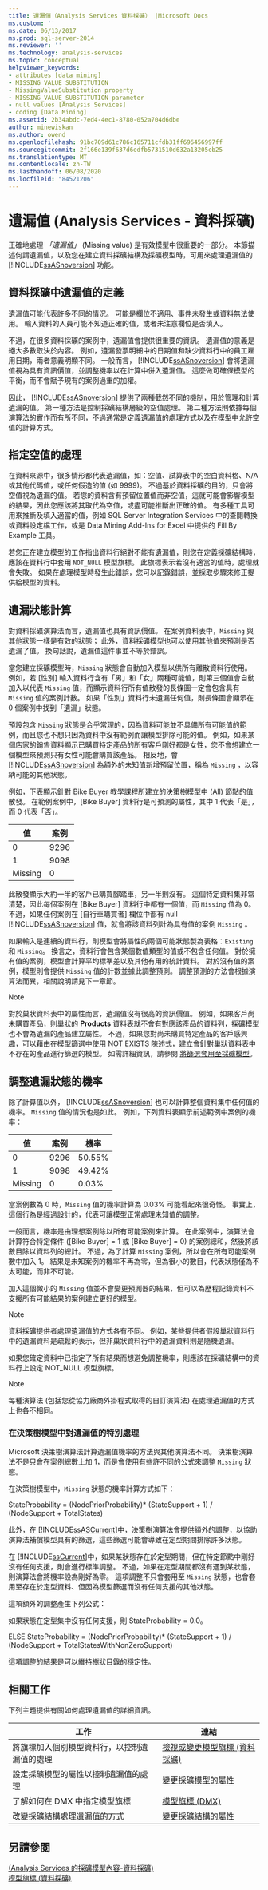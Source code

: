 ```yaml
---
title: 遺漏值（Analysis Services 資料採礦） |Microsoft Docs
ms.custom: ''
ms.date: 06/13/2017
ms.prod: sql-server-2014
ms.reviewer: ''
ms.technology: analysis-services
ms.topic: conceptual
helpviewer_keywords:
- attributes [data mining]
- MISSING_VALUE_SUBSTITUTION
- MissingValueSubstitution property
- MISSING_VALUE_SUBSTITUTION parameter
- null values [Analysis Services]
- coding [Data Mining]
ms.assetid: 2b34abdc-7ed4-4ec1-8780-052a704d6dbe
author: minewiskan
ms.author: owend
ms.openlocfilehash: 91bc709d61c786c165711cfdb31ff696456997ff
ms.sourcegitcommit: 2f166e139f637d6edfb5731510d632a13205eb25
ms.translationtype: MT
ms.contentlocale: zh-TW
ms.lasthandoff: 06/08/2020
ms.locfileid: "84521206"
---
```

# <a name="missing-values-analysis-services---data-mining"></a>遺漏值 (Analysis Services - 資料採礦)
  正確地處理  *「遺漏值」* (Missing value) 是有效模型中很重要的一部分。 本節描述何謂遺漏值，以及您在建立資料採礦結構及採礦模型時，可用來處理遺漏值的 [!INCLUDE[ssASnoversion](../../includes/ssasnoversion-md.md)] 功能。  
  
## <a name="definition-of-missing-values-in-data-mining"></a>資料採礦中遺漏值的定義  
 遺漏值可能代表許多不同的情況。 可能是欄位不適用、事件未發生或資料無法使用。 輸入資料的人員可能不知道正確的值，或者未注意欄位是否填入。  
  
 不過，在很多資料採礦的案例中，遺漏值會提供很重要的資訊。 遺漏值的意義是絕大多數取決於內容。 例如，遺漏發票明細中的日期值和缺少資料行中的員工雇用日期，兩者意義明顯不同。 一般而言， [!INCLUDE[ssASnoversion](../../includes/ssasnoversion-md.md)] 會將遺漏值視為具有資訊價值，並調整機率以在計算中併入遺漏值。 這麼做可確保模型的平衡，而不會賦予現有的案例過重的加權。  
  
 因此， [!INCLUDE[ssASnoversion](../../includes/ssasnoversion-md.md)] 提供了兩種截然不同的機制，用於管理和計算遺漏的值。 第一種方法是控制採礦結構層級的空值處理。 第二種方法則依據每個演算法的實作而有所不同，不過通常是定義遺漏值的處理方式以及在模型中允許空值的計算方式。  
  
## <a name="specifying-handling-of-nulls"></a>指定空值的處理  
 在資料來源中，很多情形都代表遺漏值，如：空值、試算表中的空白資料格、N/A 或其他代碼值，或任何假造的值 (如 9999)。 不過基於資料採礦的目的，只會將空值視為遺漏的值。 若您的資料含有預留位置值而非空值，這就可能會影響模型的結果，因此您應該將其取代為空值，或盡可能推斷出正確的值。 有多種工具可用來推斷及填入適當的值，例如 SQL Server Integration Services 中的查閱轉換或資料設定檔工作，或是 Data Mining Add-Ins for Excel 中提供的 Fill By Example 工具。  
  
 若您正在建立模型的工作指出資料行絕對不能有遺漏值，則您在定義採礦結構時，應該在資料行中套用 `NOT_NULL` 模型旗標。 此旗標表示若沒有適當的值時，處理就會失敗。 如果在處理模型時發生此錯誤，您可以記錄錯誤，並採取步驟來修正提供給模型的資料。  
  
## <a name="calculation-of-the-missing-state"></a>遺漏狀態計算  
 對資料採礦演算法而言，遺漏值也具有資訊價值。 在案例資料表中，`Missing` 與其他狀態一樣是有效的狀態； 此外，資料採礦模型也可以使用其他值來預測是否遺漏了值。 換句話說，遺漏值這件事並不等於錯誤。  
  
 當您建立採礦模型時，`Missing` 狀態會自動加入模型以供所有離散資料行使用。 例如，若 [性別] 輸入資料行含有「男」和「女」兩種可能值，則第三個值會自動加入以代表 `Missing` 值，而顯示資料行所有值散發的長條圖一定會包含具有 `Missing` 值的案例計數。 如果「性別」資料行未遺漏任何值，則長條圖會顯示在 0 個案例中找到「遺漏」狀態。  
  
 預設包含 `Missing` 狀態是合乎常理的，因為資料可能並不具備所有可能值的範例，而且您也不想只因為資料中沒有範例而讓模型排除可能的值。 例如，如果某個店家的銷售資料顯示已購買特定產品的所有客戶剛好都是女性，您不會想建立一個模型來預測只有女性可能會購買該產品。 相反地，會 [!INCLUDE[ssASnoversion](../../includes/ssasnoversion-md.md)] 為額外的未知值新增預留位置，稱為 `Missing` ，以容納可能的其他狀態。  
  
 例如，下表顯示針對 Bike Buyer 教學課程所建立的決策樹模型中 (All) 節點的值散發。 在範例案例中，[Bike Buyer] 資料行是可預測的屬性，其中 1 代表「是」，而 0 代表「否」。  
  
|值|案例|  
|-----------|-----------|  
|0|9296|  
|1|9098|  
|Missing|0|  
  
 此散發顯示大約一半的客戶已購買腳踏車，另一半則沒有。 這個特定資料集非常清楚，因此每個案例在 [Bike Buyer] 資料行中都有一個值，而 `Missing` 值為 0。 不過，如果任何案例在 [自行車購買者] 欄位中都有 null [!INCLUDE[ssASnoversion](../../includes/ssasnoversion-md.md)] 值，就會將該資料列計為具有值的案例 `Missing` 。  
  
 如果輸入是連續的資料行，則模型會將屬性的兩個可能狀態製為表格：`Existing` 和 `Missing`。 換言之，資料行會包含某個數值類型的值或不包含任何值。 對於擁有值的案例，模型會計算平均標準差以及其他有用的統計資料。 對於沒有值的案例，模型則會提供 `Missing` 值的計數並據此調整預測。 調整預測的方法會根據演算法而異，相關說明請見下一章節。  
  
> [!NOTE]  
>  對於巢狀資料表中的屬性而言，遺漏值沒有很高的資訊價值。 例如，如果客戶尚未購買產品，則巢狀的 **Products** 資料表就不會有對應該產品的資料列，採礦模型也不會為遺漏的產品建立屬性。 不過，如果您對尚未購買特定產品的客戶感興趣，可以藉由在模型篩選中使用 NOT EXISTS 陳述式，建立會針對巢狀資料表中不存在的產品進行篩選的模型。 如需詳細資訊，請參閱 [將篩選套用至採礦模型](apply-a-filter-to-a-mining-model.md)。  
  
## <a name="adjusting-probability-for-missing-states"></a>調整遺漏狀態的機率  
 除了計算值以外， [!INCLUDE[ssASnoversion](../../includes/ssasnoversion-md.md)] 也可以計算整個資料集中任何值的機率。 `Missing` 值的情況也是如此。 例如，下列資料表顯示前述範例中案例的機率：  
  
|值|案例|機率|  
|-----------|-----------|-----------------|  
|0|9296|50.55%|  
|1|9098|49.42%|  
|Missing|0|0.03%|  
  
 當案例數為 0 時，`Missing` 值的機率計算為 0.03% 可能看起來很奇怪。 事實上，這個行為是經過設計的，代表可讓模型正常處理未知值的調整。  
  
 一般而言，機率是由理想案例除以所有可能案例來計算。 在此案例中，演算法會計算符合特定條件 ([Bike Buyer] = 1 或 [Bike Buyer] = 0) 的案例總和，然後將該數目除以資料列的總計。 不過，為了計算 `Missing` 案例，所以會在所有可能案例數中加入 1。 結果是未知案例的機率不再為零，但為很小的數目，代表狀態僅為不太可能，而非不可能。  
  
 加入這個微小的 `Missing` 值並不會變更預測器的結果，但可以為歷程記錄資料不支援所有可能結果的案例建立更好的模型。  
  
> [!NOTE]  
>  資料採礦提供者處理遺漏值的方式各有不同。 例如，某些提供者假設巢狀資料行中的遺漏資料是疏鬆的表示，但非巢狀資料行中的遺漏資料則是隨機遺漏。  
  
 如果您確定資料中已指定了所有結果而想避免調整機率，則應該在採礦結構中的資料行上設定 NOT_NULL 模型旗標。  
  
> [!NOTE]  
>  每種演算法 (包括您從協力廠商外掛程式取得的自訂演算法) 在處理遺漏值的方式上也各不相同。  
  
### <a name="special-handling-of-missing-values-in-decision-tree-models"></a>在決策樹模型中對遺漏值的特別處理  
 Microsoft 決策樹演算法計算遺漏值機率的方法與其他演算法不同。 決策樹演算法不是只會在案例總數上加 1，而是會使用有些許不同的公式來調整 `Missing` 狀態。  
  
 在決策樹模型中，`Missing` 狀態的機率計算方式如下：  
  
 StateProbability = (NodePriorProbability)* (StateSupport + 1) / (NodeSupport + TotalStates)  
  
 此外，在 [!INCLUDE[ssASCurrent](../../includes/ssascurrent-md.md)]中，決策樹演算法會提供額外的調整，以協助演算法補償模型具有的篩選，這些篩選可能會導致在定型期間排除許多狀態。  
  
 在 [!INCLUDE[ssCurrent](../../includes/sscurrent-md.md)]中，如果某狀態存在於定型期間，但在特定節點中剛好沒有任何支援，則會進行標準調整。 不過，如果在定型期間都沒有遇到某狀態，則演算法會將機率設為剛好為零。 這項調整不只會套用至 `Missing` 狀態，也會套用至存在於定型資料、但因為模型篩選而沒有任何支援的其他狀態。  
  
 這項額外的調整產生下列公式：  
  
 如果狀態在定型集中沒有任何支援，則 StateProbability = 0.0。  
  
 ELSE StateProbability = (NodePriorProbability)* (StateSupport + 1) / (NodeSupport + TotalStatesWithNonZeroSupport)  
  
 這項調整的結果是可以維持樹狀目錄的穩定性。  
  
## <a name="related-tasks"></a>相關工作  
 下列主題提供有關如何處理遺漏值的詳細資訊。  
  
|工作|連結|  
|-----------|-----------|  
|將旗標加入個別模型資料行，以控制遺漏值的處理|[檢視或變更模型旗標 &#40;資料採礦&#41;](modeling-flags-data-mining.md)|  
|設定採礦模型的屬性以控制遺漏值的處理|[變更採礦模型的屬性](change-the-properties-of-a-mining-model.md)|  
|了解如何在 DMX 中指定模型旗標|[模型旗標 &#40;DMX&#41;](/sql/dmx/modeling-flags-dmx)|  
|改變採礦結構處理遺漏值的方式|[變更採礦結構的屬性](change-the-properties-of-a-mining-structure.md)|  
  
## <a name="see-also"></a>另請參閱  
 [&#40;Analysis Services 的採礦模型內容-資料採礦&#41;](mining-model-content-analysis-services-data-mining.md)   
 [模型旗標 &#40;資料採礦&#41;](modeling-flags-data-mining.md)  
  
  
